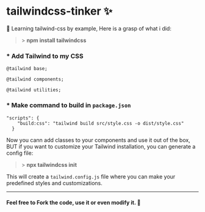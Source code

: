 # tailwindcss-tinker ✨
🚀 Learning tailwind-css by example, Here is a grasp of what i did:

> \> **npm install tailwindcss**

### * Add Tailwind to my CSS
 ```
 @tailwind base;

 @tailwind components;

 @tailwind utilities;
```

### * Make command to build in `package.json`
```
"scripts": {
    "build:css": "tailwind build src/style.css -o dist/style.css"
  }
  ```
  Now you cann add classes to your components and use it out of the box, BUT
  if you want to customize your Tailwind installation, you can generate a config file:
> \> **npx tailwindcss init**

This will create a `tailwind.config.js` file where you can make your predefined styles and customizations.

--------------------------------------------------------

#### Feel free to Fork the code, use it or even modify it. 🥂
